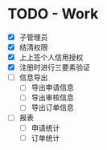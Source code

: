 # TODO - Work

- [X] 子管理员
- [X] 结清权限
- [X] 上上签个人信用授权
- [X] 注册时进行三要素验证
- [ ] 信息导出
  - [ ] 导出申请信息
  - [ ] 导出审核信息
  - [ ] 导出订单信息
- [ ] 报表
  - [ ] 申请统计
  - [ ] 订单统计
